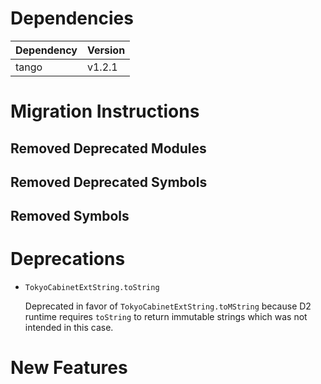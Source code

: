 Dependencies
============

Dependency | Version
-----------|---------
tango      | v1.2.1

Migration Instructions
======================

Removed Deprecated Modules
--------------------------

Removed Deprecated Symbols
--------------------------

Removed Symbols
---------------

Deprecations
============

* `TokyoCabinetExtString.toString`

  Deprecated in favor of `TokyoCabinetExtString.toMString` because D2 runtime
  requires `toString` to return immutable strings which was not intended in
  this case.

New Features
============
